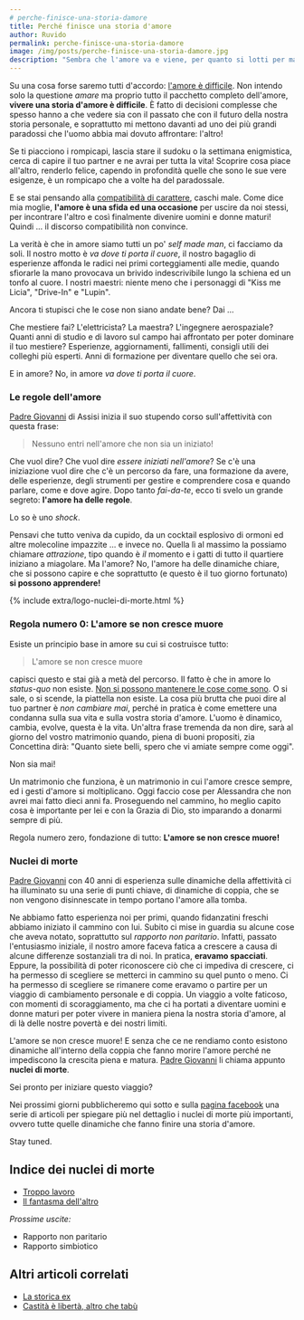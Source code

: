 ```yaml
---
# perche-finisce-una-storia-damore
title: Perché finisce una storia d'amore
author: Ruvido
permalink: perche-finisce-una-storia-damore
image: /img/posts/perche-finisce-una-storia-damore.jpg
description: "Sembra che l'amore va e viene, per quanto si lotti per mantenerlo, sempre ci sfugge dalle mani. Se sei qui a leggere, sai cosa intendo. Ora la domanda è: come è possibile che sia finita?!"
---
```


Su una cosa forse saremo tutti d'accordo: [l'amore è difficile](http://5p2p.it/2015/01/27/stare-insieme-e-difficile.html). Non intendo solo la questione _amare_ ma proprio tutto il pacchetto completo dell'amore, **vivere una storia d'amore è difficile**. È fatto di decisioni complesse che spesso hanno a che vedere sia con il passato che con il futuro della nostra storia personale, e soprattutto mi mettono davanti ad uno dei più grandi paradossi che l'uomo abbia mai dovuto affrontare: l'altro!


Se ti piacciono i rompicapi, lascia stare il sudoku o la settimana enigmistica, cerca di capire il tuo partner e ne avrai per tutta la vita! Scoprire cosa piace all'altro, renderlo felice, capendo in profondità quelle che sono le sue vere esigenze, è un rompicapo che a volte ha del paradossale.

E se stai pensando alla [compatibilità di carattere](http://5p2p.it/per-incompatibilita-di-carattere), caschi male. Come dice mia moglie, **l'amore è una sfida ed una occasione** per uscire da noi stessi, per incontrare l'altro e così finalmente divenire uomini e donne maturi! Quindi ... il discorso compatibilità non convince.

La verità è che in amore siamo tutti un po' _self made man_, ci facciamo da soli. Il nostro motto è _va dove ti porta il cuore_, il nostro bagaglio di esperienze affonda le radici nei primi corteggiamenti alle medie, quando sfiorarle la mano provocava un brivido indescrivibile lungo la schiena ed un tonfo al cuore. I nostri maestri: niente meno che i personaggi di "Kiss me Licia", "Drive-In" e "Lupin".

Ancora ti stupisci che le cose non siano andate bene? Dai ...

Che mestiere fai? L'elettricista? La maestra? L'ingegnere aerospaziale? Quanti anni di studio e di lavoro sul campo hai affrontato per poter dominare il tuo mestiere? Esperienze, aggiornamenti, fallimenti, consigli utili dei colleghi più esperti. Anni di formazione per diventare quello che sei ora.

E in amore? No, in amore _va dove ti porta il cuore_.

### Le regole dell'amore

[Padre Giovanni](https://www.amazon.it/gp/product/8827005781/ref=as_li_ss_tl?ie=UTF8&camp=3370&creative=24114&creativeASIN=8827005781&linkCode=as2&tag=5pani2pesci-21) di Assisi inizia il suo stupendo corso sull'affettività con questa frase:

> Nessuno entri nell'amore che non sia un iniziato!

Che vuol dire? Che vuol dire _essere iniziati nell'amore_? Se c'è una iniziazione vuol dire che c'è un percorso da fare, una formazione da avere, delle esperienze, degli strumenti per gestire e comprendere cosa e quando parlare, come e dove agire. Dopo tanto _fai-da-te_, ecco ti svelo un grande segreto: **l'amore ha delle regole**.

Lo so è uno _shock_.

Pensavi che tutto veniva da cupido, da un cocktail esplosivo di ormoni ed altre molecoline impazzite ... e invece no. Quella lì al massimo la possiamo chiamare _attrazione_, tipo quando è _il_ momento e i gatti di tutto il quartiere iniziano a miagolare. Ma l'amore? No, l'amore ha delle dinamiche chiare, che si possono capire e che soprattutto (e questo è il tuo giorno fortunato) **si possono apprendere!**

{% include extra/logo-nuclei-di-morte.html %}

### Regola numero 0: L'amore se non cresce muore

Esiste un principio base in amore su cui si costruisce tutto:

> L'amore se non cresce muore

capisci questo e stai già a metà del percorso. Il fatto è che in amore lo _status-quo_ non esiste. [Non si possono mantenere le cose come sono](http://5p2p.it/che-coppia-sei). O si sale, o si scende, la piattella non esiste. La cosa più brutta che puoi dire al tuo partner è _non cambiare mai_, perché in pratica è come emettere una condanna sulla sua vita e sulla vostra storia d'amore. L'uomo è dinamico, cambia, evolve, questa è la vita. Un'altra frase tremenda da non dire, sarà al giorno del vostro matrimonio quando, piena di buoni propositi, zia Concettina dirà: "Quanto siete belli, spero che vi amiate sempre come oggi".

Non sia mai!

Un matrimonio che funziona, è un matrimonio in cui l'amore cresce sempre, ed i gesti d'amore si moltiplicano. Oggi faccio cose per Alessandra che non avrei mai fatto dieci anni fa. Proseguendo nel cammino, ho meglio capito cosa è importante per lei e con la Grazia di Dio, sto imparando a donarmi sempre di più.

Regola numero zero, fondazione di tutto: **L'amore se non cresce muore!**

### Nuclei di morte

[Padre Giovanni](https://www.amazon.it/gp/product/8827005781/ref=as_li_ss_tl?ie=UTF8&camp=3370&creative=24114&creativeASIN=8827005781&linkCode=as2&tag=5pani2pesci-21) con 40 anni di esperienza sulle dinamiche della affettività ci ha illuminato su una serie di punti chiave, di dinamiche di coppia, che se non vengono disinnescate in tempo portano l'amore alla tomba.

Ne abbiamo fatto esperienza noi per primi, quando fidanzatini freschi abbiamo iniziato il cammino con lui. Subito ci mise in guardia su alcune cose che aveva notato, soprattutto sul _rapporto non paritario_. Infatti, passato l'entusiasmo iniziale, il nostro amore faceva fatica a crescere a causa di alcune differenze sostanziali tra di noi. In pratica, **eravamo spacciati**. Eppure, la possibilità di poter riconoscere ciò che ci impediva di crescere, ci ha permesso di scegliere se metterci in cammino su quel punto o meno. Ci ha permesso di scegliere se rimanere come eravamo o partire per un viaggio di cambiamento personale e di coppia. Un viaggio a volte faticoso, con momenti di scoraggiamento, ma che ci ha portati a diventare uomini e donne maturi per poter vivere in maniera piena la nostra storia d'amore, al di là delle nostre povertà e dei nostri limiti.

L'amore se non cresce muore! E senza che ce ne rendiamo conto esistono dinamiche all'interno della coppia che fanno morire l'amore perché ne impediscono la crescita piena e matura. [Padre Giovanni](https://www.amazon.it/gp/product/8827005781/ref=as_li_ss_tl?ie=UTF8&camp=3370&creative=24114&creativeASIN=8827005781&linkCode=as2&tag=5pani2pesci-21) li chiama appunto **nuclei di morte**.

Sei pronto per iniziare questo viaggio?

Nei prossimi giorni pubblicheremo qui sotto e sulla [pagina facebook](https://www.facebook.com/5pani2pesci/) una serie di articoli per spiegare più nel dettaglio i nuclei di morte più importanti, ovvero tutte quelle dinamiche che fanno finire una storia d'amore.

Stay tuned.

## Indice dei nuclei di morte

- [Troppo lavoro](http://5p2p.it/ndm-troppo-lavoro)
- [Il fantasma dell'altro](http://5p2p.it/ndm-il-fantasma-dell-altro)

_Prossime uscite:_

- Rapporto non paritario
- Rapporto simbiotico

## Altri articoli correlati

- [La storica ex](http://5p2p.it/2014/02/03/il-fantasma-dell-altro.html)
- [Castità è libertà, altro che tabù](http://5p2p.it/2013/05/10/castita-liberta.html)

